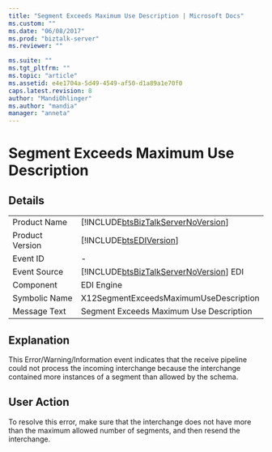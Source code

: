 ```yaml
---
title: "Segment Exceeds Maximum Use Description | Microsoft Docs"
ms.custom: ""
ms.date: "06/08/2017"
ms.prod: "biztalk-server"
ms.reviewer: ""

ms.suite: ""
ms.tgt_pltfrm: ""
ms.topic: "article"
ms.assetid: e4e1704a-5d49-4549-af50-d1a89a1e70f0
caps.latest.revision: 8
author: "MandiOhlinger"
ms.author: "mandia"
manager: "anneta"
---
```

# Segment Exceeds Maximum Use Description
## Details  
  
|                 |                                                                                        |
|-----------------|----------------------------------------------------------------------------------------|
|  Product Name   |   [!INCLUDE[btsBizTalkServerNoVersion](../includes/btsbiztalkservernoversion-md.md)]   |
| Product Version |               [!INCLUDE[btsEDIVersion](../includes/btsediversion-md.md)]               |
|    Event ID     |                                           -                                            |
|  Event Source   | [!INCLUDE[btsBizTalkServerNoVersion](../includes/btsbiztalkservernoversion-md.md)] EDI |
|    Component    |                                       EDI Engine                                       |
|  Symbolic Name  |                         X12SegmentExceedsMaximumUseDescription                         |
|  Message Text   |                        Segment Exceeds Maximum Use Description                         |
  
## Explanation  
 This Error/Warning/Information event indicates that the receive pipeline could not process the incoming interchange because the interchange contained more instances of a segment than allowed by the schema.  
  
## User Action  
 To resolve this error, make sure that the interchange does not have more than the maximum allowed number of segments, and then resend the interchange.